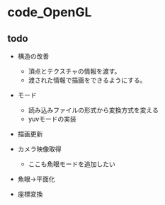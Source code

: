 # code_OpenGL

## todo
- 構造の改善
    - 頂点とテクスチャの情報を渡す。
    - 渡された情報で描画をできるようにする。

- モード
    - 読み込みファイルの形式から変換方式を変える
    - yuvモードの実装

- 描画更新
- カメラ映像取得
    - ここも魚眼モードを追加したい

- 魚眼→平面化

- 座標変換
